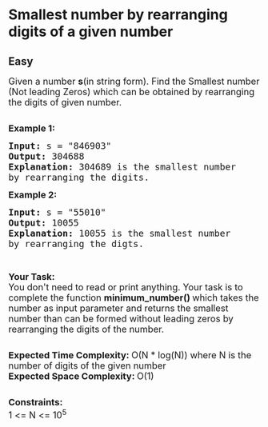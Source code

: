 # Smallest number by rearranging digits of a given number
## Easy 
<div class="problem-statement">
                <p></p><p><span style="font-size:18px">Given a number <strong>s</strong>(in string form).&nbsp;Find the Smallest number (Not leading Zeros) which can be obtained by rearranging the digits of given number.</span><br>
&nbsp;</p>

<p><span style="font-size:18px"><strong>Example 1:</strong></span></p>

<pre><span style="font-size:18px"><strong>Input: </strong>s = "846903"
<strong>Output: </strong>304688
<strong>Explanation: </strong>304689 is the smallest number
by rearranging the digits.</span>
</pre>

<p><span style="font-size:18px"><strong>Example 2:</strong></span></p>

<pre><span style="font-size:18px"><strong>Input: </strong>s = "55010"
<strong>Output: </strong>10055
<strong>Explanation: </strong>10055 is the smallest number 
by rearranging the digts.</span>
</pre>

<p>&nbsp;</p>

<p><span style="font-size:18px"><strong>Your Task:</strong></span><br>
<span style="font-size:18px">You don't need to read or print anything. Your task is to complete the function&nbsp;<strong>minimum_number()&nbsp;</strong>which takes the number as input parameter and returns the smallest number than can be formed without leading zeros by rearranging the digits of the number.</span><br>
&nbsp;</p>

<p><span style="font-size:18px"><strong>Expected Time Complexity:&nbsp;</strong>O(N * log(N)) where N is the number of digits of the given number<br>
<strong>Expected Space Complexity:&nbsp;</strong>O(1)</span><br>
&nbsp;</p>

<p><span style="font-size:18px"><strong>Constraints:</strong><br>
1 &lt;= N &lt;= 10<sup>5</sup></span><br>
&nbsp;</p>
 <p></p>
            </div>